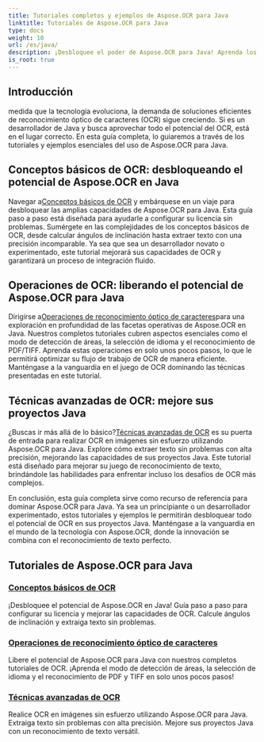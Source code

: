 ```yaml
---
title: Tutoriales completos y ejemplos de Aspose.OCR para Java
linktitle: Tutoriales de Aspose.OCR para Java
type: docs
weight: 10
url: /es/java/
description: ¡Desbloquee el poder de Aspose.OCR para Java! Aprenda los conceptos básicos, las operaciones y las técnicas avanzadas de OCR. Configure su licencia, detecte áreas y mejore el reconocimiento de texto sin esfuerzo.
is_root: true
---
```


## Introducción

medida que la tecnología evoluciona, la demanda de soluciones eficientes de reconocimiento óptico de caracteres (OCR) sigue creciendo. Si es un desarrollador de Java y busca aprovechar todo el potencial del OCR, está en el lugar correcto. En esta guía completa, lo guiaremos a través de los tutoriales y ejemplos esenciales del uso de Aspose.OCR para Java.

## Conceptos básicos de OCR: desbloqueando el potencial de Aspose.OCR en Java

 Navegar a[Conceptos básicos de OCR](./ocr-basics/) y embárquese en un viaje para desbloquear las amplias capacidades de Aspose.OCR para Java. Esta guía paso a paso está diseñada para ayudarle a configurar su licencia sin problemas. Sumérgete en las complejidades de los conceptos básicos de OCR, desde calcular ángulos de inclinación hasta extraer texto con una precisión incomparable. Ya sea que sea un desarrollador novato o experimentado, este tutorial mejorará sus capacidades de OCR y garantizará un proceso de integración fluido.

## Operaciones de OCR: liberando el potencial de Aspose.OCR para Java

 Dirigirse a[Operaciones de reconocimiento óptico de caracteres](./ocr-operations/)para una exploración en profundidad de las facetas operativas de Aspose.OCR en Java. Nuestros completos tutoriales cubren aspectos esenciales como el modo de detección de áreas, la selección de idioma y el reconocimiento de PDF/TIFF. Aprenda estas operaciones en solo unos pocos pasos, lo que le permitirá optimizar su flujo de trabajo de OCR de manera eficiente. Manténgase a la vanguardia en el juego de OCR dominando las técnicas presentadas en este tutorial.

## Técnicas avanzadas de OCR: mejore sus proyectos Java

 ¿Buscas ir más allá de lo básico?[Técnicas avanzadas de OCR](./advanced-ocr-techniques/) es su puerta de entrada para realizar OCR en imágenes sin esfuerzo utilizando Aspose.OCR para Java. Explore cómo extraer texto sin problemas con alta precisión, mejorando las capacidades de sus proyectos Java. Este tutorial está diseñado para mejorar su juego de reconocimiento de texto, brindándole las habilidades para enfrentar incluso los desafíos de OCR más complejos.

En conclusión, esta guía completa sirve como recurso de referencia para dominar Aspose.OCR para Java. Ya sea un principiante o un desarrollador experimentado, estos tutoriales y ejemplos le permitirán desbloquear todo el potencial de OCR en sus proyectos Java. Manténgase a la vanguardia en el mundo de la tecnología con Aspose.OCR, donde la innovación se combina con el reconocimiento de texto perfecto.
## Tutoriales de Aspose.OCR para Java
### [Conceptos básicos de OCR](./ocr-basics/)
¡Desbloquee el potencial de Aspose.OCR en Java! Guía paso a paso para configurar su licencia y mejorar las capacidades de OCR. Calcule ángulos de inclinación y extraiga texto sin problemas.
### [Operaciones de reconocimiento óptico de caracteres](./ocr-operations/)
Libere el potencial de Aspose.OCR para Java con nuestros completos tutoriales de OCR. ¡Aprenda el modo de detección de áreas, la selección de idioma y el reconocimiento de PDF y TIFF en solo unos pocos pasos!
### [Técnicas avanzadas de OCR](./advanced-ocr-techniques/)
Realice OCR en imágenes sin esfuerzo utilizando Aspose.OCR para Java. Extraiga texto sin problemas con alta precisión. Mejore sus proyectos Java con un reconocimiento de texto versátil.